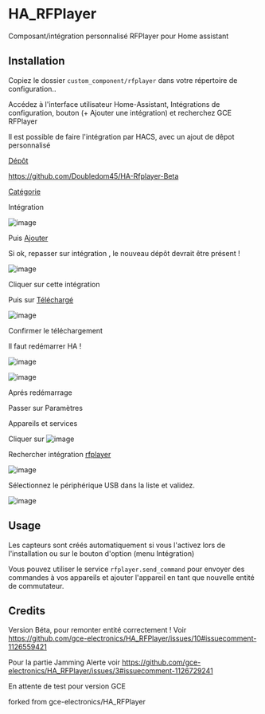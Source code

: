 # HA_RFPlayer

Composant/intégration personnalisé RFPlayer pour Home assistant

## Installation

Copiez le dossier `custom_component/rfplayer` dans votre répertoire de configuration..

Accédez à l'interface utilisateur Home-Assistant, Intégrations de configuration, bouton (+ Ajouter une intégration) et recherchez GCE RFPlayer

Il est possible de faire l'intégration par HACS, avec un ajout de dêpot personnalisé 

[Dépôt]()

https://github.com/Doubledom45/HA-Rfplayer-Beta

[Catégorie]()

Intégration

![image](https://user-images.githubusercontent.com/97252459/188452103-0324079f-eb49-4c52-bbda-b3310e009611.png)

Puis [Ajouter]()

Si ok, repasser sur intégration , le nouveau dépôt devrait être présent !

![image](https://user-images.githubusercontent.com/97252459/188453031-852a7f38-d30e-4d92-a6ee-c481b96b5ecf.png)

Cliquer sur cette intégration

Puis sur [Téléchargé]()

![image](https://user-images.githubusercontent.com/97252459/188436474-e8deb12e-3760-4bf1-8c23-63ddcb65fcb4.png)

Confirmer le téléchargement

Il faut redémarrer HA !

![image](https://user-images.githubusercontent.com/97252459/188436987-437042ac-1a0b-49ad-961e-29ffee15c601.png)

![image](https://user-images.githubusercontent.com/97252459/188436881-a33c2a2c-b461-4c27-8219-9cbcc506c980.png)

Aprés redémarrage

Passer sur Paramètres

Appareils et services

Cliquer sur
![image](https://user-images.githubusercontent.com/97252459/188457665-35314cf4-fb1a-4e07-ae04-70a864da2a6c.png)

Rechercher intégration [rfplayer]()

![image](https://user-images.githubusercontent.com/97252459/188458256-7a6cd0a1-25c0-489e-88a2-79d4824efac0.png)

Sélectionnez le périphérique USB dans la liste et validez.

![image](https://user-images.githubusercontent.com/97252459/188458404-cbe00813-e6b5-4903-bc55-b4ede158fe4a.png)


## Usage

Les capteurs sont créés automatiquement si vous l'activez lors de l'installation ou sur le bouton d'option (menu Intégration)

Vous pouvez utiliser le service `rfplayer.send_command` pour envoyer des commandes à vos appareils et ajouter l'appareil en tant que nouvelle entité de commutateur.

## Credits
Version Béta, pour remonter entité correctement !
Voir https://github.com/gce-electronics/HA_RFPlayer/issues/10#issuecomment-1126559421

Pour la partie Jamming Alerte voir https://github.com/gce-electronics/HA_RFPlayer/issues/3#issuecomment-1126729241

En attente de test pour version GCE

forked from gce-electronics/HA_RFPlayer
